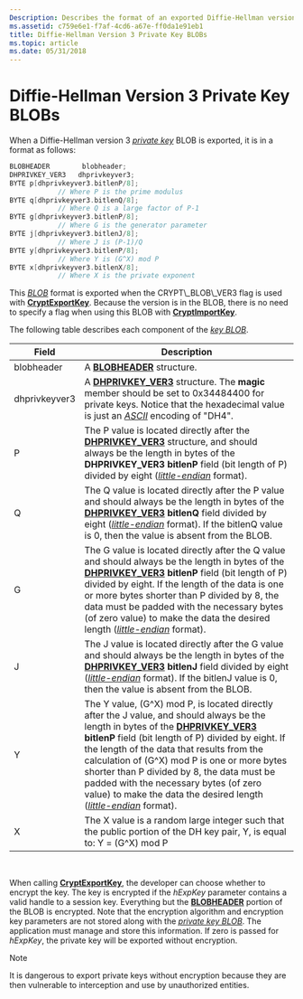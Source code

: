 ```yaml
---
Description: Describes the format of an exported Diffie-Hellman version 3 private key BLOB.
ms.assetid: c759e6e1-f7af-4cd6-a67e-ff0da1e91eb1
title: Diffie-Hellman Version 3 Private Key BLOBs
ms.topic: article
ms.date: 05/31/2018
---
```


# Diffie-Hellman Version 3 Private Key BLOBs

When a Diffie-Hellman version 3 [*private key*](https://msdn.microsoft.com/library/ms721603(v=VS.85).aspx) BLOB is exported, it is in a format as follows:


```C++
BLOBHEADER        blobheader;
DHPRIVKEY_VER3   dhprivkeyver3;
BYTE p[dhprivkeyver3.bitlenP/8]; 
            // Where P is the prime modulus
BYTE q[dhprivkeyver3.bitlenQ/8]; 
            // Where Q is a large factor of P-1
BYTE g[dhprivkeyver3.bitlenP/8]; 
            // Where G is the generator parameter
BYTE j[dhprivkeyver3.bitlenJ/8]; 
            // Where J is (P-1)/Q
BYTE y[dhprivkeyver3.bitlenP/8]; 
            // Where Y is (G^X) mod P
BYTE x[dhprivkeyver3.bitlenX/8]; 
            // Where X is the private exponent
```



This [*BLOB*](https://msdn.microsoft.com/library/ms721569(v=VS.85).aspx) format is exported when the CRYPT\_BLOB\_VER3 flag is used with [**CryptExportKey**](/windows/desktop/api/Wincrypt/nf-wincrypt-cryptexportkey). Because the version is in the BLOB, there is no need to specify a flag when using this BLOB with [**CryptImportKey**](/windows/desktop/api/Wincrypt/nf-wincrypt-cryptimportkey).

The following table describes each component of the [*key BLOB*](https://msdn.microsoft.com/library/ms721590(v=VS.85).aspx).



| Field         | Description                                                                                                                                                                                                                                                                                                                                                                                                                                                                                                                                            |
|---------------|--------------------------------------------------------------------------------------------------------------------------------------------------------------------------------------------------------------------------------------------------------------------------------------------------------------------------------------------------------------------------------------------------------------------------------------------------------------------------------------------------------------------------------------------------------|
| blobheader    | A [**BLOBHEADER**](/windows/desktop/api/Wincrypt/ns-wincrypt-publickeystruc) structure.                                                                                                                                                                                                                                                                                                                                                                                                                                                                                                      |
| dhprivkeyver3 | A [**DHPRIVKEY\_VER3**](/windows/win32/api/wincrypt/ns-wincrypt-dhprivkey_ver3) structure. The **magic** member should be set to 0x34484400 for private keys. Notice that the hexadecimal value is just an [*ASCII*](https://msdn.microsoft.com/library/ms721532(v=VS.85).aspx) encoding of "DH4".                                                                                                                                                                                                                                                                                            |
| P             | The P value is located directly after the [**DHPRIVKEY\_VER3**](/windows/win32/api/wincrypt/ns-wincrypt-dhprivkey_ver3) structure, and should always be the length in bytes of the **DHPRIVKEY\_VER3** **bitlenP** field (bit length of P) divided by eight ([*little-endian*](https://msdn.microsoft.com/library/ms721592(v=VS.85).aspx) format).                                                                                                                                                                                                                            |
| Q             | The Q value is located directly after the P value and should always be the length in bytes of the [**DHPRIVKEY\_VER3**](/windows/win32/api/wincrypt/ns-wincrypt-dhprivkey_ver3) **bitlenQ** field divided by eight ([*little-endian*](https://msdn.microsoft.com/library/ms721592(v=VS.85).aspx) format). If the bitlenQ value is 0, then the value is absent from the BLOB.                                                                                                                                                                                                  |
| G             | The G value is located directly after the Q value and should always be the length in bytes of the [**DHPRIVKEY\_VER3**](/windows/win32/api/wincrypt/ns-wincrypt-dhprivkey_ver3) **bitlenP** field (bit length of P) divided by eight. If the length of the data is one or more bytes shorter than P divided by 8, the data must be padded with the necessary bytes (of zero value) to make the data the desired length ([*little-endian*](https://msdn.microsoft.com/library/ms721592(v=VS.85).aspx) format).                                                                 |
| J             | The J value is located directly after the G value and should always be the length in bytes of the [**DHPRIVKEY\_VER3**](/windows/win32/api/wincrypt/ns-wincrypt-dhprivkey_ver3) **bitlenJ** field divided by eight ([*little-endian*](https://msdn.microsoft.com/library/ms721592(v=VS.85).aspx) format). If the bitlenJ value is 0, then the value is absent from the BLOB.                                                                                                                                                                                                  |
| Y             | The Y value, (G^X) mod P, is located directly after the J value, and should always be the length in bytes of the [**DHPRIVKEY\_VER3**](/windows/win32/api/wincrypt/ns-wincrypt-dhprivkey_ver3) **bitlenP** field (bit length of P) divided by eight. If the length of the data that results from the calculation of (G^X) mod P is one or more bytes shorter than P divided by 8, the data must be padded with the necessary bytes (of zero value) to make the data the desired length ([*little-endian*](https://msdn.microsoft.com/library/ms721592(v=VS.85).aspx) format). |
| X             | The X value is a random large integer such that the public portion of the DH key pair, Y, is equal to: Y = (G^X) mod P<br/>                                                                                                                                                                                                                                                                                                                                                                                                                      |



 

When calling [**CryptExportKey**](/windows/desktop/api/Wincrypt/nf-wincrypt-cryptexportkey), the developer can choose whether to encrypt the key. The key is encrypted if the *hExpKey* parameter contains a valid handle to a session key. Everything but the [**BLOBHEADER**](/windows/desktop/api/Wincrypt/ns-wincrypt-publickeystruc) portion of the BLOB is encrypted. Note that the encryption algorithm and encryption key parameters are not stored along with the [*private key BLOB*](https://msdn.microsoft.com/library/ms721603(v=VS.85).aspx). The application must manage and store this information. If zero is passed for *hExpKey*, the private key will be exported without encryption.

> [!Note]  
> It is dangerous to export private keys without encryption because they are then vulnerable to interception and use by unauthorized entities.

 

 

 




